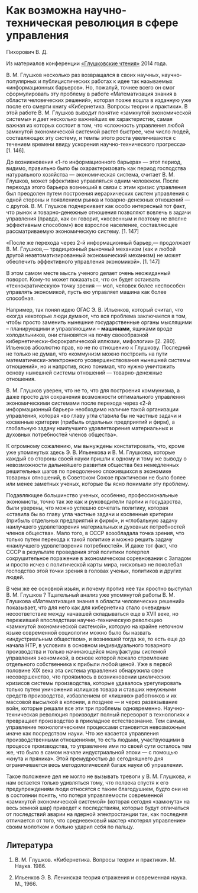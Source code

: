 # Как возможна научно-техническая революция в сфере управления

Пихорович В. Д.

Из материалов конференции [«Глушковские чтения»](../глушковские-чтения.md) 2014 года.

В. М. Глушков несколько раз возвращался в своих научных, научно-популярных и публицистических работах к идее так называемых «информационных барьеров». Но, пожалуй, точнее всего он смог сформулировать эту проблему в работе «Математизация знания в области человеческих решений», которая позже вошла в изданную уже после его смерти книгу «Кибернетика. Вопросы теории и практики». В этой работе В. М. Глушков выводит понятие «замкнутой экономической системы» и дает несколько важнейших ее характеристик, самая важная из которых состоит в том, что «сложность управления любой замкнутой экономической системой растет быстрее, чем число людей, составляющих эту систему, и темпы этого роста увеличиваются с течением времени ввиду ускорения научно-технического прогресса» [1. 146].

До возникновения «1-го информационного барьера» — этот период, видимо, правильно было бы охарактеризовать как период господства натурального хозяйства — экономическая система, считает В. М. Глушков, может эффективно управляться одним человеком. После перехода этого барьера возникший в связи с этим кризис управления был преодолен путем построения иерархических систем управления с одной стороны и появлением рынка и товарно-денежных отношений — с другой. В. М. Глушков подчеркивает как особо интересный тот факт, что рынок и товарно-денежные отношения позволяют вовлечь в задачи управления (правда, как он говорит, «косвенным и поэтому не вполне эффективным способом») все взрослое население, составляющее рассматриваемую экономическую систему. [1. 147]

«После же перехода через 2-й информационный барьер,— продолжает В. М. Глушков,— традиционный рыночный механизм (как и любой другой неавтоматизированный экономический механизм) не может обеспечить эффективного управления экономикой». [1. 147]

В этом самом месте мысль ученого делает очень неожиданный поворот. Кому-то может показаться, что он будет остаивать «технократическую» точку зрения — мол, человек более неспособен управлять экономикой, пусть ею управляет машина как более способная.

Например, так понял идею ОГАС Э. В. Ильенков, который считал, что «когда некоторые люди думают, что вся проблема заключается в том, чтобы просто заменить нынешние государственные органы мыслящими – планирующими и управляющими – **машинами**, ящиками вроде холодильников, они становятся на почву своеобразной кибернетически-бюрократической иллюзии, мифологии» [2. 280]. Ильенков абсолютно прав, но не по отношению к Глушкову. Последний не только не думал, что «коммунизм можно построить на пути математически-электронного усовершенствования нынешней системы отношений», но и напротив, ясно понимал, что нужно уничтожить основу нынешней системы отношений — товарно-денежные отношения.

В. М. Глушков уверен, что не то, что для построения коммунизма, а даже просто для сохранения возможности оптимального управления экономическими системами после перехода через «2-й информационный барьер» необходимо наличие такой организации управления, которая «во главу угла ставила бы не частные задачи и косвенные критерии (прибыль отдельных предприятий и фирм), а глобальную задачу наилучшего удовлетворения материальных и духовных потребностей членов общества».

К огромному сожалению, мы вынуждены констатировать, что, кроме уже упомянутых здесь Э. В. Ильенкова и В. М. Глушкова, которые каждый со стороны своей науки пришли к одному и тому же выводу о невозможности дальнейшего развития общества без немедленных решительных шагов по преодолению сложившихся в экономике товарных отношений, в Советском Союзе практически не было более или менее заметных ученых, которые бы ясно понимали эту проблему.

Подавляющее большинство ученых, особенно, профессиональные экономисты, точно так же как и руководители партии и государства, были уверены, что можно успешно сочетать политику, которая «ставила бы во главу угла частные задачи и косвенные критерии (прибыль отдельных предприятий и фирм)», и «глобальную задачу наилучшего удовлетворения материальных и духовных потребностей членов общества». Мало того, в СССР возобладала точка зрения, что только путем перехода к такой политике и можно решить задачу «наилучшего удовлетворения потребностей». И даже тот факт, что СССР в результате проведения этой политики потерпел сокрушительное поражение в экономическом соревновании с Западом и просто исчез с политической карты мира, нисколько не поколебал господство этой точки зрения в головах ученых, политиков и других людей.

В чем же ее основной изьян, и почему против нее так яростно выступал В. М. Глушков ? Тщательный анализ уже упомянутой работы В. М. Глушкова «Математизация знания в области человеческих решений» показывает, что для него как для кибернетика стало очевидным несоответствие между начавшей складываться еще в XVII веке, но пережившей впоследствии научно-техническую революцию «замкнутой экономической системой», которую на крайне неточном языке современной социологии можно было бы назвать «индустриальным обществом», и возникшей тогда же, то есть еще до начала НТР, в условиях в основном индивидуального товарного производства и только начинающейся мануфактуры системой управления экономикой, в основе которой лежало стремление отдельного собственника к прибыли любой ценой. Уже в первой половине XIX века эта система управления обнаружила свое несовершенство, что проявилось в возникновении циклических кризисов системы производства, которые удавалось урегулировать только путем уничожения излишков товара и ставших ненужными средств производства, избавлением от «лишних» работников и их массовой высылкой в колонии, а позднее — и через развязывание войн, которые решали все эти три проблемы одновременно. Научно-техническая революция производит полный переворот в технологиях и превращает производство в прикладное естествознание. Тем самым, управление технологическими процессами становится невозможным иначе как посредством науки. Что же касается управления производственными отношениями, то есть людьми, участвующими в процессе производства, то управление ими по своей сути осталось тем же, что было в самом начале индустриальной эпохи — с помощью «кнута и пряника». Этой премудростью до сегодняшнего дня ограничивается весь методологический багаж науки об управлении.

Такое положение дел не могло не вызывать тревоги у В. М. Глушкова, и нам остается только удивляться тому, что полвека спустя к его предупреждениям люди относятся с таким благодушием, будто они не в состоянии понять, что потеря управляемости современной «замкнутой экономической системой» (которая сегодня «замкнута» на весь земной шар) приведет к последствиям, которые будут отличаться от последствий аварии на ядерной электростанции так, как последняя отличается от того, что средневековый мастер «потерял управление» своим молотком и больно ударил себя по пальцу.

## Литература

1. В. М. Глушков. «Кибернетика. Вопросы теории и практики». М. Наука. 1986.

2. Ильенков Э. В. Ленинская теория отражения и современная наука. М., 1966.